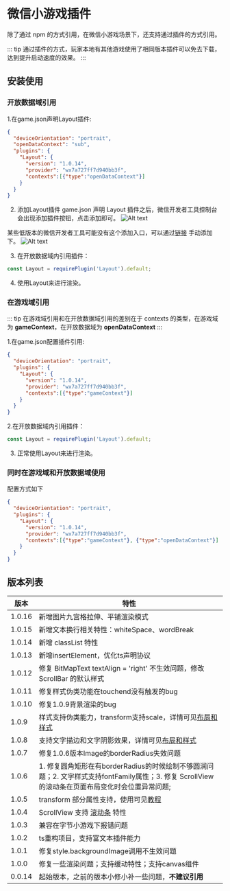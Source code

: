 # 微信小游戏插件

除了通过 npm 的方式引用，在微信小游戏场景下，还支持通过插件的方式引用。

::: tip
通过插件的方式，玩家本地有其他游戏使用了相同版本插件可以免去下载，达到提升启动速度的效果。
:::

## 安装使用

### 开放数据域引用

1.在game.json声明Layout插件:
``` json
{
  "deviceOrientation": "portrait",
  "openDataContext": "sub",
  "plugins": {
    "Layout": {
      "version": "1.0.14",
      "provider": "wx7a727ff7d940bb3f",
      "contexts":[{"type":"openDataContext"}]
    }
  }
}

```

2. 添加Layout插件
game.json 声明 Layout 插件之后，微信开发者工具控制台会出现添加插件按钮，点击添加即可。
![Alt text](image.png)

某些低版本的微信开发者工具可能没有这个添加入口，可以通过[链接](https://mp.weixin.qq.com/wxopen/plugindevdoc?appid=wx7a727ff7d940bb3f&token=&lang=zh_CN) 手动添加下。
![Alt text](image-1.png)

3. 在开放数据域内引用插件：
``` js
const Layout = requirePlugin('Layout').default;
```

4. 使用Layout来进行渲染。

### 在游戏域引用
::: tip
在游戏域引用和在开放数据域引用的差别在于 contexts 的类型，在游戏域为 **gameContext**，在开放数据域为 **openDataContext**
:::


1.在game.json配置插件引用:
``` json
{
  "deviceOrientation": "portrait",
  "plugins": {
    "Layout": {
      "version": "1.0.14",
      "provider": "wx7a727ff7d940bb3f",
      "contexts":[{"type":"gameContext"}]
    }
  }
}
```

2.在开放数据域内引用插件：
``` js
const Layout = requirePlugin('Layout').default;
```

3. 正常使用Layout来进行渲染。


### 同时在游戏域和开放数据域使用
配置方式如下
``` json
{
  "deviceOrientation": "portrait",
  "plugins": {
    "Layout": {
      "version": "1.0.14",
      "provider": "wx7a727ff7d940bb3f",
      "contexts":[{"type":"gameContext"}, {"type":"openDataContext"}]
    }
  }
}
```

## 版本列表
| 版本          | 特性      | 
| --------------- | ------------------- |
| 1.0.16        | 新增图片九宫格拉伸、平铺渲染模式 | 
| 1.0.15        | 新增文本换行相关特性：whiteSpace、wordBreak |
| 1.0.14        | 新增 classList 特性 |
| 1.0.13        | 新增insertElement，优化ts声明协议|
| 1.0.12        | 修复 BitMapText textAlign = 'right' 不生效问题，修改 ScrollBar 的默认样式|
| 1.0.11        | 修复样式伪类功能在touchend没有触发的bug |
| 1.0.10        | 修复1.0.9背景渲染的bug |
| 1.0.9        | 样式支持伪类能力，transform支持scale，详情可见[布局和样式](../components/overview.md) |
| 1.0.8        | 支持文字描边和文字阴影效果，详情可见[布局和样式](../components/overview.md) |
| 1.0.7        | 修复1.0.6版本Image的borderRadius失效问题 |
| 1.0.6        | 1. 修复圆角矩形在有borderRadius的时候绘制不够圆润问题；2. 文字样式支持fontFamily属性；3. 修复 ScrollView 的滚动条在页面布局变化时会位置异常问题; |
| 1.0.5        | transform 部分属性支持，使用可见[教程](../tutorial/loading.md) |
| 1.0.4        | ScrollView 支持 [滚动条](../components/scrollbar.md) 特性 |
| 1.0.3        | 兼容在字节小游戏下报错问题 |
| 1.0.2        | ts重构项目，支持富文本插件能力 |
| 1.0.1        | 修复style.backgroundImage调用不生效问题 |
| 1.0.0        | 修复一些渲染问题；支持缓动特性；支持canvas组件 |
| 0.0.14        | 起始版本，之前的版本小修小补一些问题，**不建议引用** |

